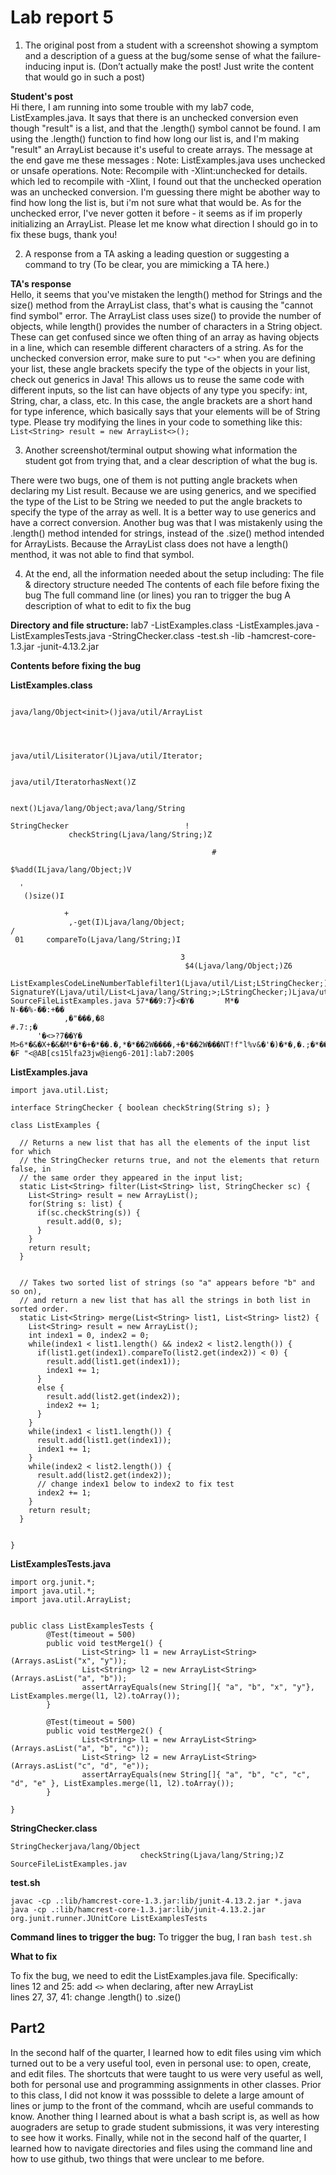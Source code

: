 # Lab report 5 #
1. The original post from a student with a screenshot showing a symptom and a description of a guess at the bug/some sense of what the failure-inducing input is. 
(Don’t actually make the post! Just write the content that would go in such a post) <br /> 

**Student's post**<br />
Hi there, I am running into some trouble with my lab7 code, ListExamples.java. It says that there is an unchecked conversion even though "result" is a list, and that the .length()
symbol cannot be found. I am using the .length() function to find how long our list is, and I'm making "result" an ArrayList because it's useful to create arrays. The message at 
the end gave me these messages : Note: ListExamples.java uses unchecked or unsafe operations.
Note: Recompile with -Xlint:unchecked for details.
which led to recompile with -Xlint, I found out that the unchecked operation was an unchecked conversion.
I'm guessing there might be abother way to find how long the list is, but i'm not sure what that would be. As for the unchecked error, I've never gotten it before - it seems as if im properly initializing 
an ArrayList. Please let me know what direction I should go in to fix these bugs, thank you! <br /> 


2. A response from a TA asking a leading question or suggesting a command to try (To be clear, you are mimicking a TA here.) <br /> 

**TA's response**<br />
Hello, it seems that you've mistaken the length() method for Strings and the size() method from the ArrayList class, that's what is causing the "cannot find symbol" error. The ArrayList class
uses size() to provide the number of objects, while length() provides the number of characters in a String object. These can get confused since we often thing of an array as 
having objects in a line, which can resemble different characters of a string. 
As for the unchecked conversion error, make sure to put `"<>"` when you are defining your list, these angle brackets specify the type of the objects in your list, check out generics in Java! This allows us to reuse 
the same code with different inputs, so the list can have objects of any type you specify: int, String, char, a class, etc. In this case, the angle brackets are a short hand for 
type inference, which basically says that your elements will be of String type. Please try modifying the lines in your code to something like this: `List<String> result = new ArrayList<>();`
<br /> 

3. Another screenshot/terminal output showing what information the student got from trying that, and a clear description of what the bug is.

There were two bugs, one of them is not putting angle brackets when declaring my List result. Because we are using generics, and we specified the type of the List to be String
we needed to put the angle brackets to specify the type of the array as well. It is a better way to use generics and have a correct conversion.
Another bug was that I was mistakenly using the .length() method intended for strings, instead of the .size() method intended for ArrayLists. Because the ArrayList class
does not have a length() menthod, it was not able to find that symbol.

4. At the end, all the information needed about the setup including:
The file & directory structure needed
The contents of each file before fixing the bug
The full command line (or lines) you ran to trigger the bug
A description of what to edit to fix the bug <br /> 

**Directory and file structure:**
lab7
-ListExamples.class
-ListExamples.java
-ListExamplesTests.java
-StringChecker.class
-test.sh
-lib
  -hamcrest-core-1.3.jar
  -junit-4.13.2.jar

**Contents before fixing the bug**<br />

**ListExamples.class**
```����?C

java/lang/Object<init>()java/util/ArrayList




java/util/Lisiterator()Ljava/util/Iterator;

                                           java/util/IteratorhasNext()Z

                                                                      next()Ljava/lang/Object;ava/lang/String

StringChecker                          !
             checkString(Ljava/lang/String;)Z

                                             #
                                              $%add(ILjava/lang/Object;)V

  '
   ()size()I

            +
             ,-get(I)Ljava/lang/Object;
/
 01     compareTo(Ljava/lang/String;)I

                                      3
                                       $4(Ljava/lang/Object;)Z6
                                                               ListExamplesCodeLineNumberTablefilter1(Ljava/util/List;LStringChecker;)Ljava/utStackMapTable   SignatureY(Ljava/util/List<Ljava/lang/String;>;LStringChecker;)Ljava/util/List<Ljava/lang/String;>;merge2(Ljava/util/List;Ljava/util/List;)Ljava/util/List;n(Ljava/util/List<Ljava/lang/String;>;Ljava/util/List<Ljava/lang/String;>;)Ljava/util/List<Ljava/lang/String;>;
SourceFileListExamples.java 57*��9:7}<�Y�       M*�
N-��%-��:+��
            ,�"���,�8
#.7:;�
      '�<>?7��Y�        M>6*�&�X+�&�M*�*�+�*��.�,*�*��2W����,+�*��2W���NT!f"l%v&�'�)�*�,�.;�*��2W����,�8>
�F "<@AB[cs15lfa23jw@ieng6-201]:lab7:200$
```

**ListExamples.java**
```import java.util.ArrayList;
import java.util.List;

interface StringChecker { boolean checkString(String s); }

class ListExamples {

  // Returns a new list that has all the elements of the input list for which
  // the StringChecker returns true, and not the elements that return false, in
  // the same order they appeared in the input list;
  static List<String> filter(List<String> list, StringChecker sc) {
    List<String> result = new ArrayList();
    for(String s: list) {
      if(sc.checkString(s)) {
        result.add(0, s);
      }
    }
    return result;
  }


  // Takes two sorted list of strings (so "a" appears before "b" and so on),
  // and return a new list that has all the strings in both list in sorted order.
  static List<String> merge(List<String> list1, List<String> list2) {
    List<String> result = new ArrayList();
    int index1 = 0, index2 = 0;
    while(index1 < list1.length() && index2 < list2.length()) {
      if(list1.get(index1).compareTo(list2.get(index2)) < 0) {
        result.add(list1.get(index1));
        index1 += 1;
      }
      else {
        result.add(list2.get(index2));
        index2 += 1;
      }
    }
    while(index1 < list1.length()) {
      result.add(list1.get(index1));
      index1 += 1;
    }
    while(index2 < list2.length()) {
      result.add(list2.get(index2));
      // change index1 below to index2 to fix test
      index2 += 1;
    }
    return result;
  }


}
```
**ListExamplesTests.java**
```import static org.junit.Assert.*;
import org.junit.*;
import java.util.*;
import java.util.ArrayList;


public class ListExamplesTests {
        @Test(timeout = 500)
        public void testMerge1() {
                List<String> l1 = new ArrayList<String>(Arrays.asList("x", "y"));
                List<String> l2 = new ArrayList<String>(Arrays.asList("a", "b"));
                assertArrayEquals(new String[]{ "a", "b", "x", "y"}, ListExamples.merge(l1, l2).toArray());
        }

        @Test(timeout = 500)
        public void testMerge2() {
                List<String> l1 = new ArrayList<String>(Arrays.asList("a", "b", "c"));
                List<String> l2 = new ArrayList<String>(Arrays.asList("c", "d", "e"));
                assertArrayEquals(new String[]{ "a", "b", "c", "c", "d", "e" }, ListExamples.merge(l1, l2).toArray());
        }

}
```
**StringChecker.class**
```
StringCheckerjava/lang/Object
                             checkString(Ljava/lang/String;)Z
SourceFileListExamples.jav
```
**test.sh**
```
javac -cp .:lib/hamcrest-core-1.3.jar:lib/junit-4.13.2.jar *.java
java -cp .:lib/hamcrest-core-1.3.jar:lib/junit-4.13.2.jar org.junit.runner.JUnitCore ListExamplesTests
```
**Command lines to trigger the bug:**
To trigger the bug, I ran ```bash test.sh```

**What to fix**

To fix the bug, we need to edit the ListExamples.java file. Specifically: <br />
lines 12 and 25: add ```<>``` when declaring, after new ArrayList<br />
lines 27, 37, 41: change .length() to .size()

## Part2 ##

In the second half of the quarter, I learned how to edit files using vim which turned out
to be a very useful tool, even in personal use: to open, create, and edit files. The 
shortcuts that were taught to us were very useful as well, both for personal use
and programming assignments in other classes. Prior to this class, I did not know it was 
posssible to delete a large amount of lines or jump to the front of the command, whcih 
are useful commands to know.
Another thing I learned about is what a bash script is, as well as how auograders are 
setup to grade student submissions, it was very interesting to see how it works.
Finally, while not in the second half of the quarter, I learned how to navigate directories
and files using the command line and how to use github, two things that were unclear to 
me before. 
